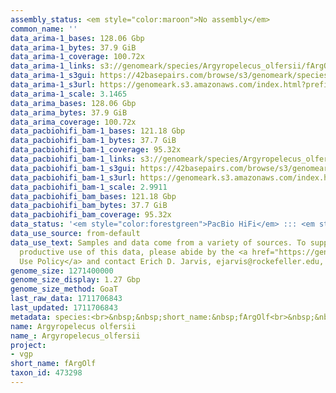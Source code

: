 ```yaml
---
assembly_status: <em style="color:maroon">No assembly</em>
common_name: ''
data_arima-1_bases: 128.06 Gbp
data_arima-1_bytes: 37.9 GiB
data_arima-1_coverage: 100.72x
data_arima-1_links: s3://genomeark/species/Argyropelecus_olfersii/fArgOlf1/genomic_data/arima/<br>
data_arima-1_s3gui: https://42basepairs.com/browse/s3/genomeark/species/Argyropelecus_olfersii/fArgOlf1/genomic_data/arima/
data_arima-1_s3url: https://genomeark.s3.amazonaws.com/index.html?prefix=species/Argyropelecus_olfersii/fArgOlf1/genomic_data/arima/
data_arima-1_scale: 3.1465
data_arima_bases: 128.06 Gbp
data_arima_bytes: 37.9 GiB
data_arima_coverage: 100.72x
data_pacbiohifi_bam-1_bases: 121.18 Gbp
data_pacbiohifi_bam-1_bytes: 37.7 GiB
data_pacbiohifi_bam-1_coverage: 95.32x
data_pacbiohifi_bam-1_links: s3://genomeark/species/Argyropelecus_olfersii/fArgOlf1/genomic_data/pacbio_hifi/<br>
data_pacbiohifi_bam-1_s3gui: https://42basepairs.com/browse/s3/genomeark/species/Argyropelecus_olfersii/fArgOlf1/genomic_data/pacbio_hifi/
data_pacbiohifi_bam-1_s3url: https://genomeark.s3.amazonaws.com/index.html?prefix=species/Argyropelecus_olfersii/fArgOlf1/genomic_data/pacbio_hifi/
data_pacbiohifi_bam-1_scale: 2.9911
data_pacbiohifi_bam_bases: 121.18 Gbp
data_pacbiohifi_bam_bytes: 37.7 GiB
data_pacbiohifi_bam_coverage: 95.32x
data_status: '<em style="color:forestgreen">PacBio HiFi</em> ::: <em style="color:forestgreen">Arima</em>'
data_use_source: from-default
data_use_text: Samples and data come from a variety of sources. To support fair and
  productive use of this data, please abide by the <a href="https://genome10k.soe.ucsc.edu/data-use-policies/">Data
  Use Policy</a> and contact Erich D. Jarvis, ejarvis@rockefeller.edu, with any questions.
genome_size: 1271400000
genome_size_display: 1.27 Gbp
genome_size_method: GoaT
last_raw_data: 1711706843
last_updated: 1711706843
metadata: species:<br>&nbsp;&nbsp;short_name:&nbsp;fArgOlf<br>&nbsp;&nbsp;name:&nbsp;Argyropelecus&nbsp;olfersii<br>&nbsp;&nbsp;taxon_id:&nbsp;473298<br>&nbsp;&nbsp;common_name:&nbsp;<br>&nbsp;&nbsp;order:<br>&nbsp;&nbsp;&nbsp;&nbsp;name:&nbsp;Stomiiformes<br>&nbsp;&nbsp;family:<br>&nbsp;&nbsp;&nbsp;&nbsp;name:&nbsp;Sternoptychidae<br>&nbsp;&nbsp;individuals:<br>&nbsp;&nbsp;&nbsp;&nbsp;-&nbsp;short_name:&nbsp;fArgOlf1<br>&nbsp;&nbsp;&nbsp;&nbsp;&nbsp;&nbsp;biosample_id:&nbsp;SAMEA114095162<br>&nbsp;&nbsp;&nbsp;&nbsp;&nbsp;&nbsp;sex:<br>&nbsp;&nbsp;genome_size:&nbsp;1271400000<br>&nbsp;&nbsp;genome_size_method:&nbsp;GoaT<br>&nbsp;&nbsp;project:&nbsp;[&nbsp;vgp&nbsp;]<br>
name: Argyropelecus olfersii
name_: Argyropelecus_olfersii
project:
- vgp
short_name: fArgOlf
taxon_id: 473298
---
```

